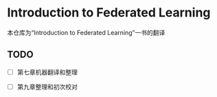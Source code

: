 # Introduction to Federated Learning

本仓库为“Introduction to Federated Learning”一书的翻译

## TODO

- [ ] 第七章机器翻译和整理

- [ ] 第九章整理和初次校对
